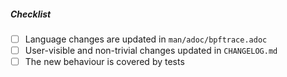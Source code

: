 <!--
Please provide a description of your change below this comment.

Then please complete the checklist.

Useful contribution guidelines and tips are in docs/developers.md.
-->

##### Checklist

- [ ] Language changes are updated in `man/adoc/bpftrace.adoc`
- [ ] User-visible and non-trivial changes updated in `CHANGELOG.md`
- [ ] The new behaviour is covered by tests
